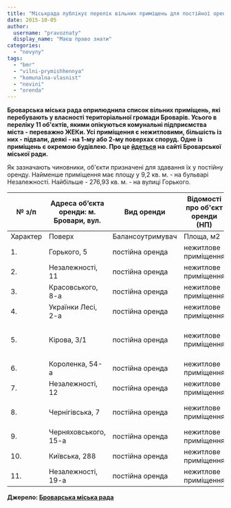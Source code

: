 ```yaml
---
title: "Міськрада публікує перелік вільних приміщень для постійної оренди у Броварах"
date: 2015-10-05
author: 
  username: "pravoznaty"
  display_name: "Маєш право знати"
categories: 
  - "novyny"
tags: 
  - "bmr"
  - "vilni-prymishhennya"
  - "komunalna-vlasnist"
  - "novini"
  - "orenda"
---
```


**Броварська міська рада оприлюднила список вільних приміщень, які перебувають у власності територіальної громади Броварів. Усього в переліку 11 об'єктів, якими опікуються комунальні підприємства міста - переважно ЖЕКи. Усі приміщення є нежитловими, більшість із них - підвали, деякі - на 1-му або 2-му поверхах споруд. Одне із приміщень є окремою будівлею. Про це [йдеться](http://docs.brovary.org/p30065/05.10.2015) на сайті Броварської міської ради.**

Як зазначають чиновники, об'єкти призначені для здавання їх у постійну оренду. Найменше приміщення має площу у 9,2 кв. м. - на бульварі Незалежності. Найбільше - 276,93 кв. м. - на вулиці Горького.

|   №  з/п |   Адреса об’єкта оренди:  м. Бровари, вул.   |   Вид  оренди   |   Відомості про об'єкт оренди (НП)   |  |  |  |
| --- | --- | --- | --- | --- | --- | --- |
|   Характер   |   Поверх   |   Балансоутримувач   |   Площа, м2   |
|   1. | Горького, 5 | постійна оренда | нежитлове приміщення | підвал |   КП  «ЖЕК-4»   |   276,93   |
|   2. | Незалежності, 11 | постійна оренда | нежитлове приміщення | підвал |   КП  «ЖЕК-1»   |   20,4   |
|   3. | Красовського, 8-а | постійна оренда | нежитлове приміщення | підвал |   КП  «ЖЕК-2»   |   89,0   |
|   4. | Українки Лесі, 2-а | постійна оренда | нежитлове приміщення | підвал |   КП  «ЖЕК-4»   |   58,6   |
|   5. | Кірова, 3/1 | постійна оренда | нежитлове приміщення | 2 поверх |   КП «Бровари-тепловодо-енергія»   |   68,0   |
|   6. | Короленка, 54-а | постійна оренда | нежитлове приміщення | 1 поверх |   КП  «ЖЕК-3»   |   12,0   |
|   7. | Незалежності, 12 | постійна оренда | нежитлове приміщення | підвал |   КП  «ЖЕК-1»   |   43,7   |
|   8. | Чернігівська, 7 | постійна оренда | нежитлове приміщення | окремо розташована будівля |   КП  «ЖЕК-1»   |   202,2   |
|   9. | Черняховського, 15-а | постійна оренда | нежитлове приміщення | 1 поверх |   КП  «ЖЕК-3»   |   15,0   |
|   10. | Київська, 288 | постійна оренда | нежитлове приміщення | підвал |   КП  «ЖЕК-4»   |   112,6   |
|   11. | Незалежності, 19-а | постійна оренда | нежитлове приміщення | підвал |   КП  «ЖЕК-3»   |   9,2   |

**Джерело: [Броварська міська рада](http://docs.brovary.org/p30065/05.10.2015)**
